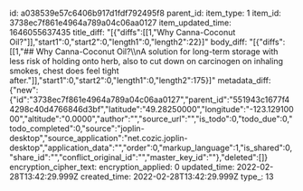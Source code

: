 id: a038539e57c6406b917d1fdf792495f8
parent_id: 
item_type: 1
item_id: 3738ec7f861e4964a789a04c06aa0127
item_updated_time: 1646055637435
title_diff: "[{\"diffs\":[[1,\"Why Canna-Coconut Oil?\"]],\"start1\":0,\"start2\":0,\"length1\":0,\"length2\":22}]"
body_diff: "[{\"diffs\":[[1,\"## Why Canna-Coconut Oil?\\\nA solution for long-term storage with less risk of holding onto herb, also to cut down on carcinogen on inhaling smokes, chest does feel tight after.\"]],\"start1\":0,\"start2\":0,\"length1\":0,\"length2\":175}]"
metadata_diff: {"new":{"id":"3738ec7f861e4964a789a04c06aa0127","parent_id":"551943c1677f44298c40d4766846d3bf","latitude":"49.28250000","longitude":"-123.12910000","altitude":"0.0000","author":"","source_url":"","is_todo":0,"todo_due":0,"todo_completed":0,"source":"joplin-desktop","source_application":"net.cozic.joplin-desktop","application_data":"","order":0,"markup_language":1,"is_shared":0,"share_id":"","conflict_original_id":"","master_key_id":""},"deleted":[]}
encryption_cipher_text: 
encryption_applied: 0
updated_time: 2022-02-28T13:42:29.999Z
created_time: 2022-02-28T13:42:29.999Z
type_: 13